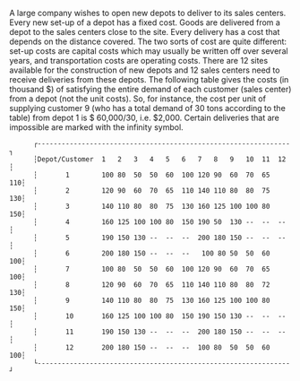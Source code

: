 A large company wishes to open new depots to deliver to its sales centers. Every new set-up of a depot has
a fixed cost. Goods are delivered from a depot to the sales centers close to the site. Every delivery has a cost
that depends on the distance covered. The two sorts of cost are quite different: set-up costs are capital costs
which may usually be written off over several years, and transportation costs are operating costs.
There are 12 sites available for the construction of new depots and 12 sales centers need to receive
deliveries from these depots. The following table gives the costs (in thousand $) of satisfying the entire
demand of each customer (sales center) from a depot (not the unit costs). So, for instance, the cost per
unit of supplying customer 9 (who has a total demand of 30 tons according to the table) from depot 1 is $
60,000/30, i.e. $2,000. Certain deliveries that are impossible are marked with the infinity symbol.



          ┌---------------------------------------------------------------┐
          ┆Depot/Customer  1   2   3   4   5   6   7   8   9   10  11  12 ┆
          ┆       1        100 80  50  50  60  100 120 90  60  70  65  110┆
          ┆       2        120 90  60  70  65  110 140 110 80  80  75  130┆
          ┆       3        140 110 80  80  75  130 160 125 100 100 80  150┆
          ┆       4        160 125 100 100 80  150 190 50  130 --  --  -- ┆
          ┆       5        190 150 130 --  --  --  200 180 150 --  --  -- ┆
          ┆       6        200 180 150 --  --  --   100 80 50  50  60  100┆
          ┆       7        100 80  50  50  60  100 120 90  60  70  65  100┆
          ┆       8        120 90  60  70  65  110 140 110 80  80  72  130┆
          ┆       9        140 110 80  80  75  130 160 125 100 100 80  150┆
          ┆       10       160 125 100 100 80  150 190 150 130 --  --  -- ┆
          ┆       11       190 150 130 --  --  --  200 180 150 --  --  -- ┆
          ┆       12       200 180 150 --  --  --  100 80  50  50  60  100┆
          └---------------------------------------------------------------┘



